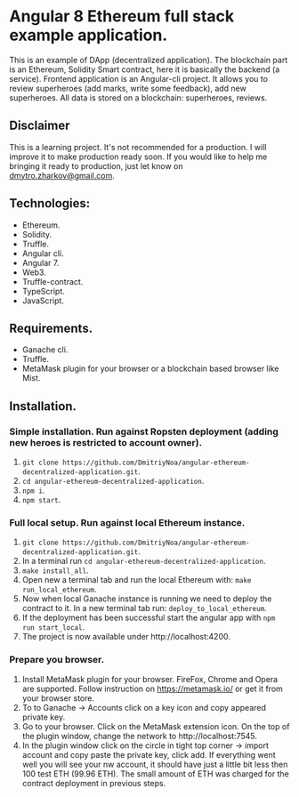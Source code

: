 # Angular 8 Ethereum full stack example application.
This is an example of DApp (decentralized application). The blockchain part is an Ethereum, Solidity Smart contract, here it is basically the backend (a service). Frontend application is an Angular-cli project.
It allows you to review superheroes (add marks, write some feedback), add new superheroes. All data is stored on a blockchain: superheroes, reviews.

## Disclaimer
This is a learning project. It's not recommended for a production. I will improve it to make production ready soon. If you would like to help me bringing it ready to production, just let know on dmytro.zharkov@gmail.com.

## Technologies: 
* Ethereum.
* Solidity.
* Truffle.
* Angular cli.
* Angular 7.
* Web3.
* Truffle-contract.
* TypeScript.
* JavaScript.

## Requirements.
* Ganache cli.
* Truffle.
* MetaMask plugin for your browser or a blockchain based browser like Mist.

## Installation.
### Simple installation. Run against Ropsten deployment (adding new heroes is restricted to account owner).

1. ```git clone https://github.com/DmitriyNoa/angular-ethereum-decentralized-application.git```.
2. ```cd angular-ethereum-decentralized-application```.
3. ```npm i```.
4. ```npm start```.

### Full local setup. Run against local Ethereum instance. 

1. ```git clone https://github.com/DmitriyNoa/angular-ethereum-decentralized-application.git```.
2. In a terminal run ```cd angular-ethereum-decentralized-application```.
3. ```make install_all```.
4. Open new a terminal tab and run the local Ethereum with: ```make run_local_ethereum```.
5. Now when local Ganache instance is running we need to deploy the contract to it. In a new terminal tab run: ```deploy_to_local_ethereum```.
6. If the deployment has been successful start the angular app with ```npm run start_local```.
7. The project is now available under http://localhost:4200.

### Prepare you browser. 
1. Install MetaMask plugin for your browser. FireFox, Chrome and Opera are supported. Follow instruction on https://metamask.io/ or get it from your browser store.
2. To to Ganache -> Accounts click on a key icon and copy appeared private key.
3. Go to your browser. Click on the MetaMask extension icon. On the top of the plugin window, change the network to http://localhost:7545.
4. In the plugin window click on the circle in tight top corner -> import account and copy paste the private key, click add. If everything went well you will see your nw account, it should have just a little bit less then 100 test ETH (99.96 ETH). The small amount of ETH was charged for the contract deployment in previous steps.

